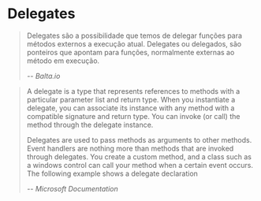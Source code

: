 # Delegates
>Delegates são a possibilidade que temos de delegar funções para métodos externos a execução atual.
>Delegates ou delegados, são ponteiros que apontam para funções, normalmente externas ao método em execução.
>>
> -- <cite>Balta.io</cite>

>A delegate is a type that represents references to methods with a particular parameter list and return type. When you instantiate a delegate, you can associate its instance with any method with a compatible signature and return type. You can invoke (or call) the method through the delegate instance.
>>
>Delegates are used to pass methods as arguments to other methods. Event handlers are nothing more than methods that are invoked through delegates. You create a custom method, and a class such as a windows control can call your method when a certain event occurs. The following example shows a delegate declaration
>>
> -- <cite>Microsoft Documentation</cite>

